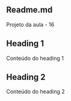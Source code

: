 ﻿## Readme.md

Projeto da aula - 16

## Heading 1

Conteúdo do heading 1

## Heading 2

Conteúdo do heading 2
